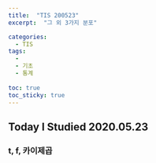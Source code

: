 ```yaml
---
title:  "TIS 200523"
excerpt:  "그 외 3가지 분포"

categories:
  - TIS
tags:
  -
  - 기초
  - 통계
  
toc: true
toc_sticky: true
---
```


## Today I Studied 2020.05.23

### t, f, 카이제곱
